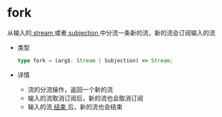 # fork

从输入的[ stream ](/cn/api/stream#stream)或者[ subjection ](/cn/api/stream#subjection)中分流一条新的流，新的流会订阅输入的流

- 类型

  ```typescript
  type fork = (arg$: Stream | Subjection) => Stream;
  ```

- 详情

  - 流的分流操作，返回一个新的流
  - 输入的流取消订阅后，新的流也会取消订阅
  - 输入的流[ 结束 ](/cn/guide/base#结束)后，新的流也会结束
